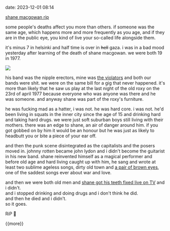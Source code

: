 date: 2023-12-01  08:14

[shane macgowan rip](https://every.thingness.link/shane)

some people's deaths affect you more than others. if someone was the same age, which happens more and more frequently as you age, and if they are in the public eye, you kind of live your so-called life alongside them.

it's minus 7 in helsinki and half time is over in <strike>hell</strike> gaza. i was in a bad mood yesterday after learning of the death of shane macgowan. we were both 19 in 1977.

![](https://every.thingness.link/files/_shane_macgowan_rip.jpg)

his band was the nipple erectors, mine was [the violators](http://punk77.co.uk/groups/violators.htm) and both our bands were shit. we were on the same bill for a gig that never happened. it's more than likely that he saw us play at the last night of the old roxy on the 23rd of april 1977 because everyone who was anyone was there and he was someone. and anyway shane was part of the roxy's furniture. 

he was fucking mad as a hatter, i was not. he was hard core. i was not. he'd been living in squats in the inner city since the age of 15 and drinking hard and taking hard drugs. we were just soft suburban boys still living with their mothers. there was an edge to shane, an air of danger around him. if you got gobbed on by him it would be an honour but he was just as likely to headbutt you or bite a piece of your ear off.

and then the punk scene disintegrated as the capitalists and the posers moved in. johnny rotten became john lydon and i didn't become the guitarist in his new band. shane reinvented himself as a magical performer and before old age and hard living caught up with him, he sang and wrote at least two sublime ageless songs, dirty old town and [a pair of brown eyes](https://every.thingness.link/files/a-pair-of-brown-eyes.mp4), one of the saddest songs ever about war and love.

and then we were both old men and [shane got his teeth fixed live on TV](https://www.theguardian.com/tv-and-radio/2015/dec/20/shane-macgowan-a-wreck-reborn-new-teeth-tv-special) and i didn't.  
and i stopped drinking and doing drugs and i don't think he did.  
and then he died and i didn't.   
so it goes.   

RiP 🥲

{{more}}
